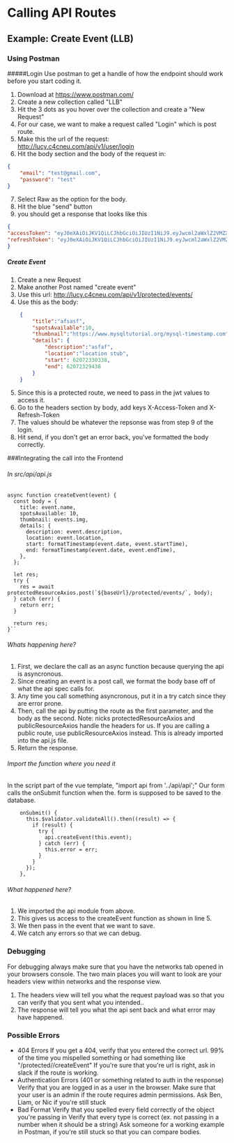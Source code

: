 # Calling API Routes
## Example: Create Event (LLB)
### Using Postman
#####Login 
Use postman to get a handle of how the endpoint should work before you start coding it. 
1. Download at https://www.postman.com/
2. Create a new collection called "LLB"
3. Hit the 3 dots as you hover over the collection and create a "New Request"
4. For our case, we want to make a request called "Login" which is post route.
5. Make this the url of the request: http://lucy.c4cneu.com/api/v1/user/login
6. Hit the body section and the body of the request in:
```json
{
	"email": "test@gmail.com",
	"password": "test"
}
```
7. Select Raw as the option for the body.
8. Hit the blue "send" button
9. you should get a response that looks like this
```json
{
"accessToken": "eyJ0eXAiOiJKV1QiLCJhbGciOiJIUzI1NiJ9.eyJwcml2aWxlZ2VMZXZlbCI6MiwiaXNzIjoiYzRjIiwiZXhwIjoxNTg2NzMzNzkwLCJ1c2VySWQiOjd9.mqcIs4iRduXAXxu40IepjrMnc1ZOJlZUHyr_edOIcqo",
"refreshToken": "eyJ0eXAiOiJKV1QiLCJhbGciOiJIUzI1NiJ9.eyJwcml2aWxlZ2VMZXZlbCI6MiwiaXNzIjoiYzRjIiwiZXhwIjoxNTg3MzM2NzkwLCJ1c2VySWQiOjd9.CzOSnbhjeGYZCXrMWtgoH9y3Xrs_uUUNOucmWfZGD_0"
}
```

##### Create Event
1. Create a new Request
2. Make another Post named "create event"
3. Use this url: http://lucy.c4cneu.com/api/v1/protected/events/
4. Use this as the body: 
```json
    {
    	"title":"afsasf",
    	"spotsAvailable":10,
    	"thumbnail":"https://www.mysqltutorial.org/mysql-timestamp.com",
    	"details": {
    		"description":"asfaf",
    		"location":"location stub",
    		"start": 62072330338,
    		"end": 62072329438
    	}
    }
```
5. Since this is a protected route, we need to pass in the jwt values to access it.
6. Go to the headers section by body, add keys X-Access-Token and X-Refresh-Token
7. The values should be whatever the repsonse was from step 9 of the login.
8. Hit send, if you don't get an error back, you've formatted the body correctly.

###Integrating the call into the Frontend
###### In src/api/api.js

    async function createEvent(event) {
      const body = {
        title: event.name,
        spotsAvailable: 10,
        thumbnail: events.img,
        details: {
          description: event.description,
          location: event.location,
          start: formatTimestamp(event.date, event.startTime),
          end: formatTimestamp(event.date, event.endTime),
        },
      };
    
      let res;
      try {
        res = await protectedResourceAxios.post(`${baseUrl}/protected/events/`, body);
      } catch (err) {
        return err;
      }
    
      return res;
    }``

###### Whats happening here?
1. First, we declare the call as an async function because querying the api is asyncronous.
2. Since creating an event is a post call, we format the body base off of what the api spec calls for.
3. Any time you call something asyncronous, put it in a try catch since they are error prone.
4. Then, call the api by putting the route as the first parameter, and the body as the second. Note: nicks protectedResourceAxios and publicResourceAxios handle the headers for us. If you are calling a public route, use publicResourceAxios instead. This is already imported into the api.js file.
5. Return the response.

###### Import the function where you need it
In the script part of the vue template, "import api from '../api/api';"
Our form calls the onSubmit function when the. form is supposed to be saved to the database.
    
        onSubmit() {
          this.$validator.validateAll().then((result) => {
            if (result) {
              try {
                api.createEvent(this.event);
              } catch (err) {
                this.error = err;
              }
            }
          });
        },
     
###### What happened here?
1. We imported the api module from above.
2. This gives us access to the createEvent function as shown in line 5.
3. We then pass in the event that we want to save.
3. We catch any errors so that we can debug.

### Debugging
For debugging always make sure that you have the networks tab opened in your browsers console.
The two main places you will want to look are your headers view within networks and the response view. 
1. The headers view will tell you what the request payload was so that you can verify that you sent what you intended..
2. The response will tell you what the api sent back and what error may have happened.

### Possible Errors
- 404 Errors
	If you get a 404, verify that you entered the correct url. 99% of the time you mispelled something or had something like "/protected//createEvent"
	If you're sure that you're url is right, ask in slack if the route is working.
- Authentication Errors (401 or something related to auth in the response)
	Verify that you are logged in as a user in the browser.
	Make sure that your user is an admin if the route requires admin permissions.
	Ask Ben, Liam, or Nic if you're still stuck
- Bad Format
	Verify that you spelled every field correctly of the object you're passing in
	Verify that every type is correct (ex. not passing in a number when it should be a string)
	Ask someone for a working example in Postman, if you're still stuck so that you can compare bodies.


